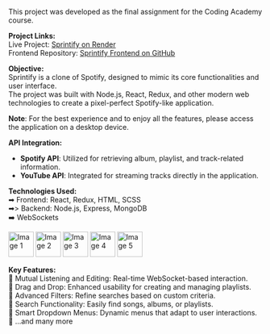 This project was developed as the final assignment for the Coding Academy course.

**Project Links:**  
Live Project: [Sprintify on Render](https://sprintify.onrender.com/)  
Frontend Repository: [Sprintify Frontend on GitHub](https://github.com/omrizb/sprintify-frontend)

**Objective:**  
Sprintify is a clone of Spotify, designed to mimic its core functionalities and user interface.  
The project was built with Node.js, React, Redux, and other modern web technologies to create a pixel-perfect Spotify-like application.

**Note**: For the best experience and to enjoy all the features, please access the application on a desktop device.

**API Integration:**  
- **Spotify API**: Utilized for retrieving album, playlist, and track-related information.  
- **YouTube API**: Integrated for streaming tracks directly in the application.

**Technologies Used:**  
➡ Frontend: React, Redux, HTML, SCSS  
➡> Backend: Node.js, Express, MongoDB  
➡️ WebSockets

<img src="https://github.com/user-attachments/assets/4fff3359-0789-41b6-b496-92f8245851ac" alt="Image 1" height="50px"> <img src="https://github.com/user-attachments/assets/91e474f4-31d7-4d62-94b3-b9d95162c2fb" alt="Image 2" height="50px"> <img src="https://github.com/user-attachments/assets/d2a87e03-d9f1-46d7-b91f-f0b82d3be1d3" alt="Image 3" height="50px">
<img src="https://github.com/user-attachments/assets/f4080e4a-aced-4ebd-aa0f-dd1ff4d451f9" alt="Image 4" height="50px"> <img src="https://github.com/user-attachments/assets/457b894d-9345-4c31-b921-ea6aee58ded8" alt="Image 5" height="50px">

**Key Features:**  
🔑 Mutual Listening and Editing: Real-time WebSocket-based interaction.  
🔑 Drag and Drop: Enhanced usability for creating and managing playlists.  
🔑 Advanced Filters: Refine searches based on custom criteria.  
🔑 Search Functionality: Easily find songs, albums, or playlists.  
🔑 Smart Dropdown Menus: Dynamic menus that adapt to user interactions.  
🔑 ...and many more
